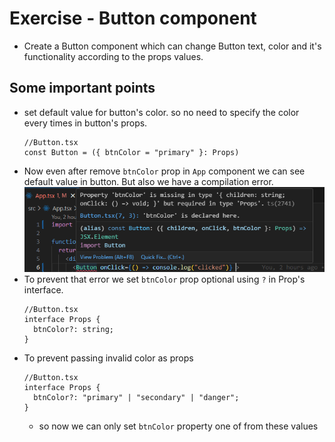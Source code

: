 # Exercise - Button component
- Create a Button component which can change Button text, color and it's functionality according to the props values. 

## Some important points
- set default value for button's color. so no need to specify the color every times in button's props.
  ``` tsx 
  //Button.tsx
  const Button = ({ btnColor = "primary" }: Props)
  ```
- Now even after remove `btnColor` prop in `App` component we can see default value in button. But also we have a compilation error.
  ![](assets/Pasted%20image%2020240901114024.png)
- To prevent that error we set `btnColor` prop optional using `?` in Prop's interface.
  ``` tsx
  //Button.tsx 
  interface Props {
    btnColor?: string;
  }
  ```
- To prevent passing invalid color as props
  ``` tsx
  //Button.tsx 
  interface Props {
    btnColor?: "primary" | "secondary" | "danger";
  }
  ```
  - so now we can only set `btnColor` property one of from these values
  